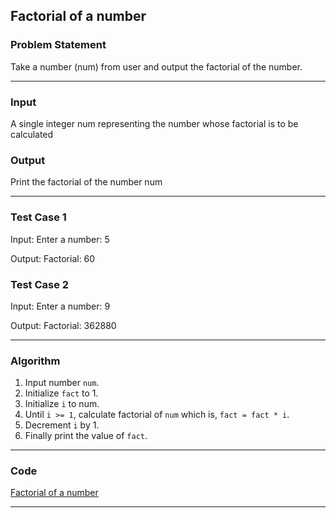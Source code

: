## Factorial of a number

### Problem Statement
Take a number (num) from user and output the factorial of the number.

---

### Input
A single integer num representing the number whose factorial is to be calculated

### Output 
Print the factorial of the number num

---

### Test Case 1
Input:
Enter a number: 5

Output:
Factorial: 60

### Test Case 2
Input:
Enter a number: 9

Output:
Factorial: 362880 <br>

---

### Algorithm 
1. Input number `num`.
2. Initialize `fact` to 1. 
3. Initialize `i` to num. 
4. Until `i >= 1`, calculate factorial of `num` which is, `fact = fact * i`.
5. Decrement `i` by 1.
6. Finally print the value of `fact`.

---

### Code

[Factorial of a number](factorial_of_a_number.c)

---